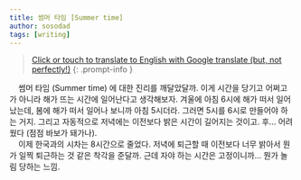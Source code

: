 ```yaml
---
title: 썸머 타임 [Summer time]
author: sosodad
tags: [writing]
---
```


> [Click or touch to translate to English with Google translate (but, not perfectly!)](https://jinseuk56-github-io.translate.goog/posts/0007/?_x_tr_sl=ko&_x_tr_tl=en&_x_tr_hl=ko&_x_tr_pto=wapp)
{: .prompt-info }


&nbsp;&nbsp;&nbsp;&nbsp;썸머 타임 (Summer time) 에 대한 진리를 깨달았달까. 이게 시간을 당기고 어쩌고가 아니라 해가 뜨는 시간에 일어난다고 생각해보자. 겨울에 아침 6시에 해가 떠서 일어났는데, 봄에 해가 떠서 일어나 보니까 아침 5시더라. 그러면 5시를 6시로 만들어야 하는 거지. 그리고 자동적으로 저녁에는 이전보다 밝은 시간이 길어지는 것이고. 후... 어려웠다 (점점 바보가 돼가나).  
&nbsp;&nbsp;&nbsp;&nbsp;이제 한국과의 시차는 8시간으로 줄었다. 저녁에 퇴근할 때 이전보다 너무 밝아서 뭔가 일찍 퇴근하는 것 같은 착각을 준달까. 근데 자야 하는 시간은 고정이니까... 뭔가 놀림 당하는 느낌.